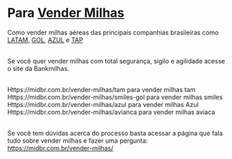 <h1>Para <a href="https://comprosuasmilhas.com.br/#vender-milhas">Vender Milhas</a></h1>
Como vender milhas aéreas das principais companhias brasileiras como <a href="https://comprosuasmilhas.com.br/vender-milhas/latam">LATAM</a>, <a href="https://comprosuasmilhas.com.br/vender-milhas/gol">GOL</a>, <a href="https://comprosuasmilhas.com.br/vender-milhas/azul">AZUL</a> e <a href="https://comprosuasmilhas.com.br/vender-milhas/tap">TAP</a><br><br>

Se você quer vender milhas com total segurança, sigilo e agilidade acesse o site da Bankmilhas.<br><br>

Https://midbr.com.br/vender-milhas/tam para vender milhas tam<br>
Https://midbr.com.br/vender-milhas/smiles-gol para vender milhas smiles<br>
Https://midbr.com.br/vender-milhas/azul para vender milhas Azul<br>
Https://midbr.com.br/vender-milhas/avianca para vender milhas aviaca <br><br>

Se você tem dúvidas acerca do processo basta acessar a página que fala tudo sobre vender milhas e fazer uma pergunta: https://midbr.com.br/vender-milhas/


